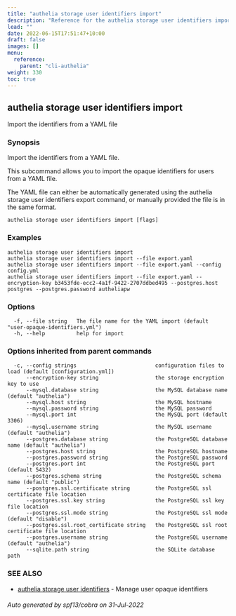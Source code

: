 ```yaml
---
title: "authelia storage user identifiers import"
description: "Reference for the authelia storage user identifiers import command."
lead: ""
date: 2022-06-15T17:51:47+10:00
draft: false
images: []
menu:
  reference:
    parent: "cli-authelia"
weight: 330
toc: true
---
```


## authelia storage user identifiers import

Import the identifiers from a YAML file

### Synopsis

Import the identifiers from a YAML file.

This subcommand allows you to import the opaque identifiers for users from a YAML file.

The YAML file can either be automatically generated using the authelia storage user identifiers export command, or
manually provided the file is in the same format.

```
authelia storage user identifiers import [flags]
```

### Examples

```
authelia storage user identifiers import
authelia storage user identifiers import --file export.yaml
authelia storage user identifiers import --file export.yaml --config config.yml
authelia storage user identifiers import --file export.yaml --encryption-key b3453fde-ecc2-4a1f-9422-2707ddbed495 --postgres.host postgres --postgres.password autheliapw
```

### Options

```
  -f, --file string   The file name for the YAML import (default "user-opaque-identifiers.yml")
  -h, --help          help for import
```

### Options inherited from parent commands

```
  -c, --config strings                         configuration files to load (default [configuration.yml])
      --encryption-key string                  the storage encryption key to use
      --mysql.database string                  the MySQL database name (default "authelia")
      --mysql.host string                      the MySQL hostname
      --mysql.password string                  the MySQL password
      --mysql.port int                         the MySQL port (default 3306)
      --mysql.username string                  the MySQL username (default "authelia")
      --postgres.database string               the PostgreSQL database name (default "authelia")
      --postgres.host string                   the PostgreSQL hostname
      --postgres.password string               the PostgreSQL password
      --postgres.port int                      the PostgreSQL port (default 5432)
      --postgres.schema string                 the PostgreSQL schema name (default "public")
      --postgres.ssl.certificate string        the PostgreSQL ssl certificate file location
      --postgres.ssl.key string                the PostgreSQL ssl key file location
      --postgres.ssl.mode string               the PostgreSQL ssl mode (default "disable")
      --postgres.ssl.root_certificate string   the PostgreSQL ssl root certificate file location
      --postgres.username string               the PostgreSQL username (default "authelia")
      --sqlite.path string                     the SQLite database path
```

### SEE ALSO

* [authelia storage user identifiers](authelia_storage_user_identifiers.md)	 - Manage user opaque identifiers

###### Auto generated by spf13/cobra on 31-Jul-2022

